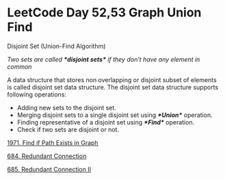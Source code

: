 # LeetCode Day 52,53 Graph Union Find

Disjoint Set (Union-Find Algorithm)

*Two sets are called* ***\*disjoint sets\**** *if they don’t have any element in common*

A data structure that stores non overlapping or disjoint subset of elements is called disjoint set data structure. The disjoint set data structure supports following operations:

- Adding new sets to the disjoint set.
- Merging disjoint sets to a single disjoint set using ***\*Union\**** operation.
- Finding representative of a disjoint set using ***\*Find\**** operation.
- Check if two sets are disjoint or not. 





[1971. Find if Path Exists in Graph](https://leetcode.com/problems/find-if-path-exists-in-graph)



[684. Redundant Connection](https://leetcode.com/problems/redundant-connection/)





[685. Redundant Connection II](https://leetcode.com/problems/redundant-connection-ii/)

